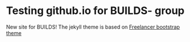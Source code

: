 Testing github.io for BUILDS- group
=========================

New site for BUILDS! The jekyll theme is based on [Freelancer bootstrap theme ](http://startbootstrap.com/templates/freelancer/)